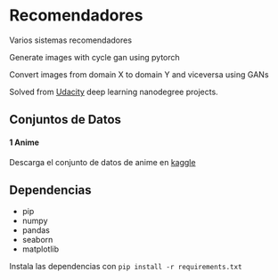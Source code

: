 # Recomendadores
Varios sistemas recomendadores


Generate images with cycle gan using pytorch

Convert images from domain  X to domain Y and viceversa using  GANs

Solved from  [Udacity](https://github.com/udacity/deep-learning-v2-pytorch/tree/master/cycle-gan) deep learning nanodegree projects.


## Conjuntos de Datos
#### 1 Anime
Descarga  el conjunto de datos de anime  en [kaggle](https://www.kaggle.com/CooperUnion/anime-recommendations-database)


## Dependencias
- pip
- numpy
- pandas
- seaborn
- matplotlib

Instala las dependencias con  `pip install -r requirements.txt`

